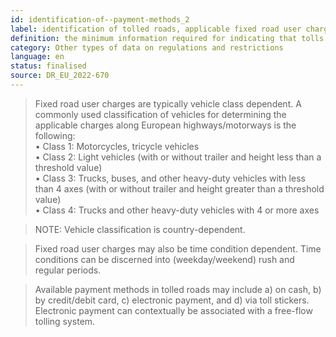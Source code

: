 ```yaml
---
id: identification-of--payment-methods_2
label: identification of tolled roads, applicable fixed road user charges and available payment methods
definition: the minimum information required for indicating that tolls apply on a road link as well as for disseminating information about the applicable road user charges and available payment methods.
category: Other types of data on regulations and restrictions
language: en
status: finalised
source: DR_EU_2022-670
---
```


>Fixed road user charges are typically vehicle class dependent. A commonly used classification of vehicles for determining the applicable charges along European highways/motorways is the following:\
•	Class 1: Motorcycles, tricycle vehicles\
•	Class 2: Light vehicles (with or without trailer and height less than a threshold value)\
•	Class 3: Trucks, buses, and other heavy-duty vehicles with less than 4 axes (with or without trailer and height greater than a threshold value)\
•	Class 4: Trucks and other heavy-duty vehicles with 4 or more axes

>NOTE: Vehicle classification is country-dependent.

>Fixed road user charges may also be time condition dependent. Time conditions can be discerned into (weekday/weekend) rush and regular periods. 

>Available payment methods in tolled roads may include a) on cash, b) by credit/debit card, c) electronic payment, and d) via toll stickers. Electronic payment can contextually be associated with a free-flow tolling system.

